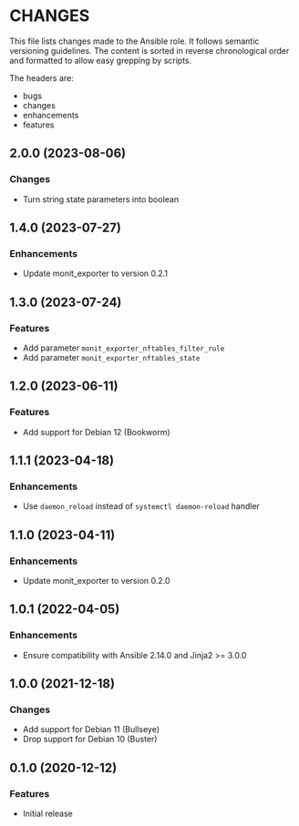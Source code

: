 # CHANGES

This file lists changes made to the Ansible role. It follows semantic versioning
guidelines. The content is sorted in reverse chronological order and formatted
to allow easy grepping by scripts.

The headers are:
- bugs
- changes
- enhancements
- features

## 2.0.0 (2023-08-06)

### Changes

- Turn string state parameters into boolean

## 1.4.0 (2023-07-27)

### Enhancements

- Update monit_exporter to version 0.2.1

## 1.3.0 (2023-07-24)

### Features

- Add parameter `monit_exporter_nftables_filter_rule`
- Add parameter `monit_exporter_nftables_state`

## 1.2.0 (2023-06-11)

### Features

- Add support for Debian 12 (Bookworm)

## 1.1.1 (2023-04-18)

### Enhancements

- Use `daemon_reload` instead of `systemctl daemon-reload` handler

## 1.1.0 (2023-04-11)

### Enhancements

- Update monit_exporter to version 0.2.0

## 1.0.1 (2022-04-05)

### Enhancements

- Ensure compatibility with Ansible 2.14.0 and Jinja2 >= 3.0.0

## 1.0.0 (2021-12-18)

### Changes

- Add support for Debian 11 (Bullseye)
- Drop support for Debian 10 (Buster)

## 0.1.0 (2020-12-12)

### Features

- Initial release
